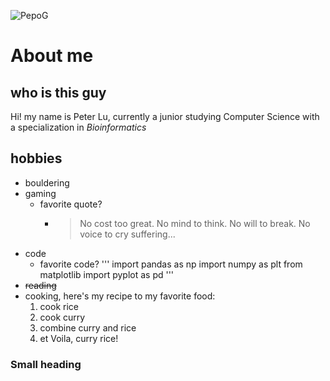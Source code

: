 ![PepoG](/Users/peterlu/Downloads/PepoG.png)
# **About me**
## who is this guy
Hi! my name is Peter Lu, currently a junior studying Computer Science with a
specialization in *Bioinformatics*
## hobbies
- bouldering
- gaming 
	- favorite quote? 
		- > No cost too great. No mind to think. No will to break. No voice to cry suffering...
- code
	- favorite code?
		'''
		import pandas as np
		import numpy as plt
		from matplotlib import pyplot as pd
		'''
- ~~reading~~
- cooking, here's my recipe to my favorite food:
	1. cook rice
	2. cook curry
	3. combine curry and rice
	4. et Voila, curry rice!

### Small heading

